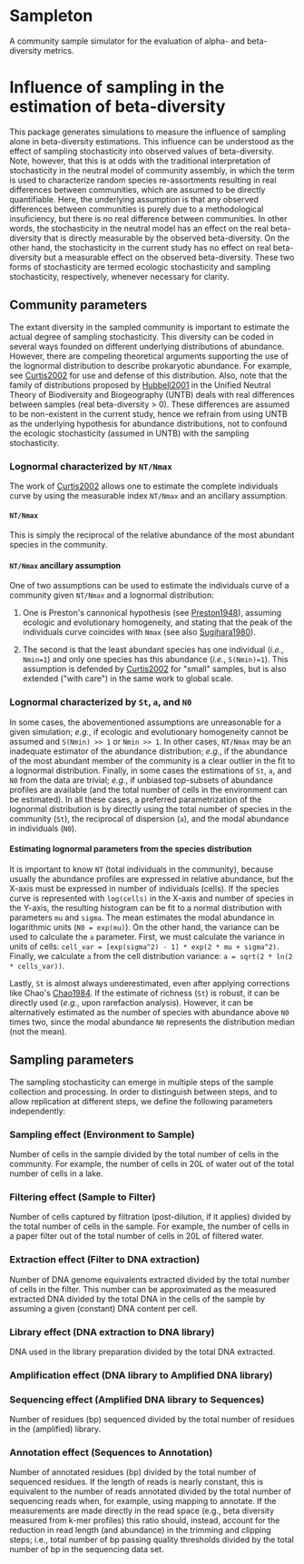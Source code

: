 # Sampleton

A community sample simulator for the evaluation of alpha- and beta-diversity
metrics.

# Influence of sampling in the estimation of beta-diversity

This package generates simulations to measure the influence of sampling alone
in beta-diversity estimations. This influence can be understood as the effect of
sampling stochasticity into observed values of beta-diversity. Note, however,
that this is at odds with the traditional interpretation of stochasticity in the
neutral model of community assembly, in which the term is used to characterize
random species re-assortments resulting in real differences between communities,
which are assumed to be directly quantifiable. Here, the underlying assumption
is that any observed differences between communities is purely due to a
methodological insuficiency, but there is no real difference between
communities. In other words, the stochasticity in the neutral model has an
effect on the real beta-diversity that is directly measurable by the observed
beta-diversity. On the other hand, the stochasticity in the current study has no
effect on real beta-diversity but a measurable effect on the observed
beta-diversity. These two forms of stochasticity are termed ecologic
stochasticity and sampling stochasticity, respectively, whenever necessary for
clarity.

## Community parameters

The extant diversity in the sampled community is important to estimate the
actual degree of sampling stochasticity. This diversity can be coded in several
ways founded on different underlying distributions of abundance. However, there
are compeling theoretical arguments supporting the use of the lognormal
distribution to describe prokaryotic abundance. For example, see [Curtis2002][1]
for use and defense of this distribution. Also, note that the family of
distributions proposed by [Hubbell2001][2] in the Unified Neutral Theory of
Biodiversity and Biogeography (UNTB) deals with real differences between samples
(real beta-diversity > 0). These differences are assumed to be non-existent in the
current study, hence we refrain from using UNTB as the underlying hypothesis for
abundance distributions, not to confound the ecologic stochasticity (assumed in
UNTB) with the sampling stochasticity.

### Lognormal characterized by `NT/Nmax`

The work of [Curtis2002][1] allows one to estimate the complete individuals
curve by using the measurable index `NT/Nmax` and an ancillary assumption.

#### `NT/Nmax`

This is simply the reciprocal of the relative abundance of the most abundant
species in the community.

#### `NT/Nmax` ancillary assumption

One of two assumptions can be used to estimate the individuals curve of a
community given `NT/Nmax` and a lognormal distribution:

1. One is Preston's cannonical hypothesis (see [Preston1948][3]), assuming
   ecologic and evolutionary homogeneity, and stating that the peak of the
   individuals curve coincides with `Nmax` (see also [Sugihara1980][4]).

2. The second is that the least abundant species has one individual (_i.e._,
   `Nmin=1`) and only one species has this abundance (_i.e._, `S(Nmin)=1`).
   This assumption is defended by [Curtis2002][1] for "small" samples, but is
   also extended ("with care") in the same work to global scale.

### Lognormal characterized by `St`, `a`, and `N0`

In some cases, the abovementioned assumptions are unreasonable for a given
simulation; _e.g._, if ecologic and evolutionary homogeneity cannot be assumed
and `S(Nmin) >> 1` or `Nmin >> 1`. In other cases, `NT/Nmax` may be an inadequate
estimator of the abundance distribution; _e.g._, if the abundance of the most
abundant member of the community is a clear outlier in the fit to a lognormal
distribution. Finally, in some cases the estimations of `St`, `a`, and `N0` from
the data are trivial; _e.g._, if unbiased top-subsets of abundance profiles are
available (and the total number of cells in the environment can be estimated).
In all these cases, a preferred parametrization of the lognormal distribution is
by directly using the total number of species in the community (`St`), the
reciprocal of dispersion (`a`), and the modal abundance in individuals (`N0`).

#### Estimating lognormal parameters from the species distribution

It is important to know `NT` (total individuals in the community), because usually
the abundance profiles are expressed in relative abundance, but the X-axis must be
expressed in number of individuals (cells). If the species curve is represented with
`log(cells)` in the X-axis and number of species in the Y-axis, the resulting histogram
can be fit to a normal distribution with parameters `mu` and `sigma`. The mean estimates
the modal abundance in logarithmic units (`N0 = exp(mu)`). On the other hand, the
variance can be used to calculate the `a` parameter. First, we must calculate the variance
in units of cells: `cell_var = [exp(sigma^2) - 1] * exp(2 * mu + sigma^2)`. Finally, we
calculate `a` from the cell distribution variance: `a = sqrt(2 * ln(2 * cells_var))`.

Lastly, `St` is almost always underestimated, even after applying corrections like Chao's
[Chao1984][5]. If the estimate of richness (`St`) is robust, it can be directly used (_e.g._,
upon rarefaction analysis). However, it can be alternatively estimated as the number of
species with abundance above `N0` times two, since the modal abundance `N0` represents
the distribution median (not the mean).

## Sampling parameters

The sampling stochasticity can emerge in multiple steps of the sample collection
and processing. In order to distinguish between steps, and to allow replication
at different steps, we define the following parameters independently:

### Sampling effect (Environment to Sample)
Number of cells in the sample divided by the total number of cells in the
community. For example, the number of cells in 20L of water out of the total
number of cells in a lake.

### Filtering effect (Sample to Filter)
Number of cells captured by filtration (post-dilution, if it applies) divided by
the total number of cells in the sample. For example, the number of cells in a
paper filter out of the total number of cells in 20L of filtered water.

### Extraction effect (Filter to DNA extraction)
Number of DNA genome equivalents extracted divided by the total number of cells
in the filter. This number can be approximated as the measured extracted DNA
divided by the total DNA in the cells of the sample by assuming a given
(constant) DNA content per cell.

### Library effect (DNA extraction to DNA library)
DNA used in the library preparation divided by the total DNA extracted.

### Amplification effect (DNA library to Amplified DNA library)


### Sequencing effect (Amplified DNA library to Sequences)
Number of residues (bp) sequenced divided by the total number of residues in the
(amplified) library.

### Annotation effect (Sequences to Annotation)
Number of annotated residues (bp) divided by the total number of sequenced
residues. If the length of reads is nearly constant, this is equivalent to the
number of reads annotated divided by the total number of sequencing reads when,
for example, using mapping to annotate. If the measurements are made directly in
the read space (e.g., beta diversity measured from k-mer profiles) this ratio
should, instead, account for the reduction in read length (and abundance) in the
trimming and clipping steps; i.e., total number of bp passing quality thresholds
divided by the total number of bp in the sequencing data set.

[1]: http://dx.doi.org/10.1073/pnas.142680199
[2]: https://pup.princeton.edu/chapters/s7105.html
[3]: http://dx.doi.org/10.2307/1930989
[4]: http://dx.doi.org/10.1086/283669
[5]: http://www.jstor.org/stable/4615964
